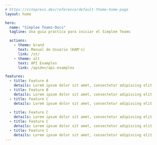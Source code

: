 ```yaml
---
# https://vitepress.dev/reference/default-theme-home-page
layout: home

hero:
  name: "Simplee Teams-Docs"
  tagline: Una guía práctica para iniciar el Simplee Teams

  actions:
    - theme: brand
      text: Manual de Usuario (KAM's)
      link: /st/
    - theme: alt
      text: API Examples
      link: /apidev/api-examples

features:
  - title: Feature A
    details: Lorem ipsum dolor sit amet, consectetur adipiscing elit
  - title: Feature B
    details: Lorem ipsum dolor sit amet, consectetur adipiscing elit
  - title: Feature C
    details: Lorem ipsum dolor sit amet, consectetur adipiscing elit
  
  - title: Feature C
    details: Lorem ipsum dolor sit amet, consectetur adipiscing elit
  - title: Feature C
    details: Lorem ipsum dolor sit amet, consectetur adipiscing elit
  - title: Feature C
    details: Lorem ipsum dolor sit amet, consectetur adipiscing elit
---
```




